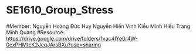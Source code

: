 # SE1610_Group_Stress
#Member:
Nguyễn Hoàng Đức Huy
Nguyễn Hiển Vinh
Kiều Minh Hiếu
Trang Minh Quang
#Resource: 
https://drive.google.com/drive/folders/1vac4IYe0r4W-0cxPHMtcK2JeqJArsBXu?usp=sharing
